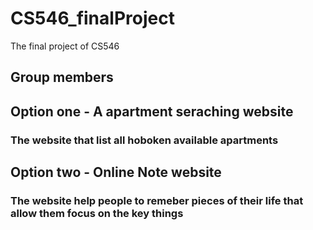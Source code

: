 # CS546_finalProject
The final project of CS546
## Group members
## Option one - A apartment seraching website
### The website that list all hoboken available apartments


## Option two - Online Note website
### The website help people to remeber pieces of their life that allow them focus on the key things
